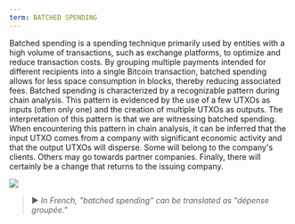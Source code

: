 ```yaml
---
term: BATCHED SPENDING
---
```


Batched spending is a spending technique primarily used by entities with a high volume of transactions, such as exchange platforms, to optimize and reduce transaction costs. By grouping multiple payments intended for different recipients into a single Bitcoin transaction, batched spending allows for less space consumption in blocks, thereby reducing associated fees. Batched spending is characterized by a recognizable pattern during chain analysis. This pattern is evidenced by the use of a few UTXOs as inputs (often only one) and the creation of multiple UTXOs as outputs. The interpretation of this pattern is that we are witnessing batched spending. When encountering this pattern in chain analysis, it can be inferred that the input UTXO comes from a company with significant economic activity and that the output UTXOs will disperse. Some will belong to the company's clients. Others may go towards partner companies. Finally, there will certainly be a change that returns to the issuing company.

![](../../dictionnaire/assets/8.webp)

> ► *In French, "batched spending" can be translated as "dépense groupée."*